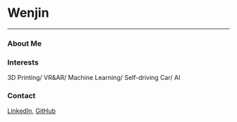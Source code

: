 # Wenjin
------

### About Me


### Interests

3D Printing/ VR&AR/ Machine Learning/ Self-driving Car/ AI

### Contact

[LinkedIn](https://www.linkedin.com/in/wenjin-tao-65050256/), [GitHub](https://github.com/WenjinTao)
